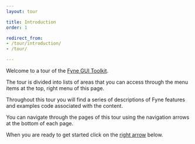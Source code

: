 ```yaml
---
layout: tour

title: Introduction
order: 1

redirect_from:
- /tour/introduction/
- /tour/

---
```


Welcome to a tour of the [Fyne GUI Toolkit](https://fyne.io/).

The tour is divided into lists of areas that you can access through the menu
items at the top, right menu of this page.

Throughout this tour you will find a series of descriptions of Fyne features
and examples code associated with the content.

You can navigate through the pages of this tour using the navigation arrows
at the bottom of each page.

When you are ready to get started click on the [right arrow](/introduction/golang) below.
